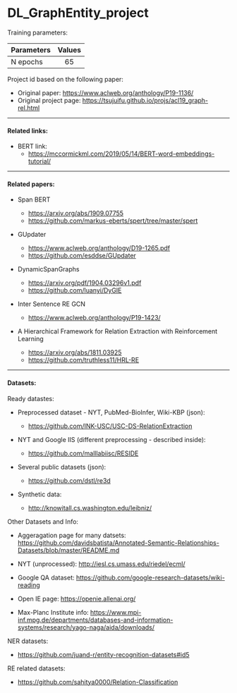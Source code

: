 # DL_GraphEntity_project

Training parameters:

| Parameters    | Values        |
| ------------- |:-------------:|
| N epochs      | 65            |



Project id based on the following paper:
* Original paper: https://www.aclweb.org/anthology/P19-1136/
* Original project page: https://tsujuifu.github.io/projs/acl19_graph-rel.html

---
#### Related links:

* BERT link:
    * https://mccormickml.com/2019/05/14/BERT-word-embeddings-tutorial/

---
#### Related papers:

* Span BERT
    * https://arxiv.org/abs/1909.07755
    * https://github.com/markus-eberts/spert/tree/master/spert

* GUpdater
    * https://www.aclweb.org/anthology/D19-1265.pdf
    * https://github.com/esddse/GUpdater

* DynamicSpanGraphs
    * https://arxiv.org/pdf/1904.03296v1.pdf
    * https://github.com/luanyi/DyGIE

* Inter Sentence RE GCN
    * https://www.aclweb.org/anthology/P19-1423/

* A Hierarchical Framework for Relation Extraction with Reinforcement Learning
    * https://arxiv.org/abs/1811.03925
    * https://github.com/truthless11/HRL-RE

---
#### Datasets:

Ready datastes:

* Preprocessed dataset - NYT, PubMed-BioInfer, Wiki-KBP (json): 

	* https://github.com/INK-USC/USC-DS-RelationExtraction

* NYT and Google IIS (different preprocessing - described inside):

	* https://github.com/malllabiisc/RESIDE

* Several public datasets (json):

	* https://github.com/dstl/re3d

* Synthetic data:

    * http://knowitall.cs.washington.edu/leibniz/

Other Datasets and Info:

* Aggeragation page for many datsets: https://github.com/davidsbatista/Annotated-Semantic-Relationships-Datasets/blob/master/README.md

* NYT (unprocessed): http://iesl.cs.umass.edu/riedel/ecml/

* Google QA dataset: https://github.com/google-research-datasets/wiki-reading

* Open IE page: https://openie.allenai.org/

* Max-Planc Institute info: https://www.mpi-inf.mpg.de/departments/databases-and-information-systems/research/yago-naga/aida/downloads/

NER datasets:

* https://github.com/juand-r/entity-recognition-datasets#id5

RE related datasets:

* https://github.com/sahitya0000/Relation-Classification
